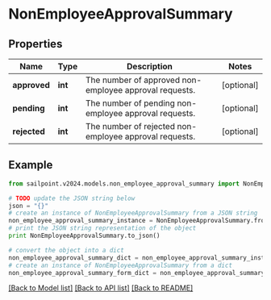 # NonEmployeeApprovalSummary


## Properties

Name | Type | Description | Notes
------------ | ------------- | ------------- | -------------
**approved** | **int** | The number of approved non-employee approval requests. | [optional] 
**pending** | **int** | The number of pending non-employee approval requests. | [optional] 
**rejected** | **int** | The number of rejected non-employee approval requests. | [optional] 

## Example

```python
from sailpoint.v2024.models.non_employee_approval_summary import NonEmployeeApprovalSummary

# TODO update the JSON string below
json = "{}"
# create an instance of NonEmployeeApprovalSummary from a JSON string
non_employee_approval_summary_instance = NonEmployeeApprovalSummary.from_json(json)
# print the JSON string representation of the object
print NonEmployeeApprovalSummary.to_json()

# convert the object into a dict
non_employee_approval_summary_dict = non_employee_approval_summary_instance.to_dict()
# create an instance of NonEmployeeApprovalSummary from a dict
non_employee_approval_summary_form_dict = non_employee_approval_summary.from_dict(non_employee_approval_summary_dict)
```
[[Back to Model list]](../README.md#documentation-for-models) [[Back to API list]](../README.md#documentation-for-api-endpoints) [[Back to README]](../README.md)


